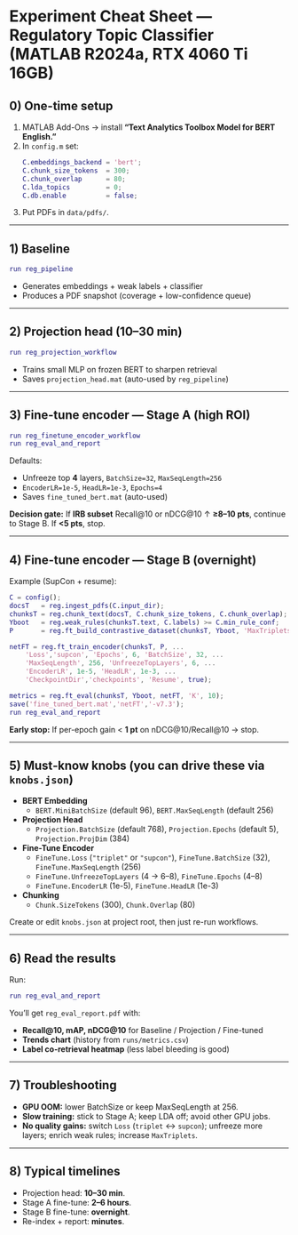 # Experiment Cheat Sheet — Regulatory Topic Classifier (MATLAB R2024a, RTX 4060 Ti 16GB)

## 0) One-time setup
1) MATLAB Add-Ons → install **“Text Analytics Toolbox Model for BERT English.”**
2) In `config.m` set:
   ```matlab
   C.embeddings_backend = 'bert';
   C.chunk_size_tokens  = 300;
   C.chunk_overlap      = 80;
   C.lda_topics         = 0;
   C.db.enable          = false;
   ```
3) Put PDFs in `data/pdfs/`.

---

## 1) Baseline
```matlab
run reg_pipeline
```
- Generates embeddings + weak labels + classifier
- Produces a PDF snapshot (coverage + low-confidence queue)

---

## 2) Projection head (10–30 min)
```matlab
run reg_projection_workflow
```
- Trains small MLP on frozen BERT to sharpen retrieval
- Saves `projection_head.mat` (auto-used by `reg_pipeline`)

---

## 3) Fine-tune encoder — Stage A (high ROI)
```matlab
run reg_finetune_encoder_workflow
run reg_eval_and_report
```
Defaults:
- Unfreeze top **4** layers, `BatchSize=32`, `MaxSeqLength=256`
- `EncoderLR=1e-5`, `HeadLR=1e-3`, `Epochs=4`
- Saves `fine_tuned_bert.mat` (auto-used)

**Decision gate:** If **IRB subset** Recall@10 or nDCG@10 ↑ **≥8–10 pts**, continue to Stage B. If **<5 pts**, stop.

---

## 4) Fine-tune encoder — Stage B (overnight)
Example (SupCon + resume):
```matlab
C = config();
docsT   = reg.ingest_pdfs(C.input_dir);
chunksT = reg.chunk_text(docsT, C.chunk_size_tokens, C.chunk_overlap);
Yboot   = reg.weak_rules(chunksT.text, C.labels) >= C.min_rule_conf;
P       = reg.ft_build_contrastive_dataset(chunksT, Yboot, 'MaxTriplets', 300000);

netFT = reg.ft_train_encoder(chunksT, P, ...
    'Loss','supcon', 'Epochs', 6, 'BatchSize', 32, ...
    'MaxSeqLength', 256, 'UnfreezeTopLayers', 6, ...
    'EncoderLR', 1e-5, 'HeadLR', 1e-3, ...
    'CheckpointDir','checkpoints', 'Resume', true);

metrics = reg.ft_eval(chunksT, Yboot, netFT, 'K', 10);
save('fine_tuned_bert.mat','netFT','-v7.3');
run reg_eval_and_report
```
**Early stop:** If per-epoch gain < **1 pt** on nDCG@10/Recall@10 → stop.

---

## 5) Must‑know knobs (you can drive these via `knobs.json`)
- **BERT Embedding**
  - `BERT.MiniBatchSize` (default 96), `BERT.MaxSeqLength` (default 256)
- **Projection Head**
  - `Projection.BatchSize` (default 768), `Projection.Epochs` (default 5), `Projection.ProjDim` (384)
- **Fine-Tune Encoder**
  - `FineTune.Loss` (`"triplet"` or `"supcon"`), `FineTune.BatchSize` (32), `FineTune.MaxSeqLength` (256)
  - `FineTune.UnfreezeTopLayers` (4 → 6–8), `FineTune.Epochs` (4–8)
  - `FineTune.EncoderLR` (1e-5), `FineTune.HeadLR` (1e-3)
- **Chunking**
  - `Chunk.SizeTokens` (300), `Chunk.Overlap` (80)

Create or edit `knobs.json` at project root, then just re-run workflows.

---

## 6) Read the results
Run:
```matlab
run reg_eval_and_report
```
You’ll get `reg_eval_report.pdf` with:
- **Recall@10, mAP, nDCG@10** for Baseline / Projection / Fine-tuned
- **Trends chart** (history from `runs/metrics.csv`)
- **Label co-retrieval heatmap** (less label bleeding is good)

---

## 7) Troubleshooting
- **GPU OOM:** lower BatchSize or keep MaxSeqLength at 256.
- **Slow training:** stick to Stage A; keep LDA off; avoid other GPU jobs.
- **No quality gains:** switch `Loss` (`triplet` ↔ `supcon`); unfreeze more layers; enrich weak rules; increase `MaxTriplets`.

---

## 8) Typical timelines
- Projection head: **10–30 min**.
- Stage A fine-tune: **2–6 hours**.
- Stage B fine-tune: **overnight**.
- Re-index + report: **minutes**.
